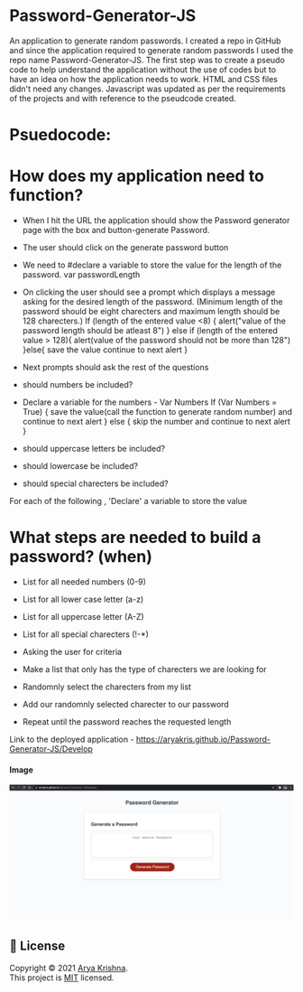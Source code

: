 # Password-Generator-JS
An application to generate random passwords.
I created a repo in GitHub and since the application required to generate random passwords I used the repo name Password-Generator-JS. 
The first step was to create a pseudo code to help understand the application without the use of codes but to have an idea on how the application needs to work.
HTML and CSS files didn't need any changes. 
Javascript was updated as per the requirements of the projects and with reference to the pseudcode created. 


Psuedocode:
============
# How does my application need to function?

- When I hit the URL the application should show the Password generator page with the box and button-generate Password.

- The user should click on the generate password button 

- We need to #declare a variable to store the value for the length of the password. var passwordLength

- On clicking the user should see a prompt which displays a message asking for the desired length of the password. (Minimum length of the password should be eight charecters and maximum length should be 128 charecters.)
    If (length of the entered value <8) {
        alert("value of the password length should be atleast 8")
    }
    else if (length of the entered value > 128){
        alert(value of the password should not be more than 128")
    }else{
        save the value
        continue to next alert 
    }


- Next prompts should ask the rest of the questions 

- should numbers be included?

- Declare a variable for the numbers - Var Numbers
If (Var Numbers = True) {
    save the value(call the function to generate random number) and continue to next alert
}
else {
    skip the number and continue to next alert
}

- should uppercase letters be included?
- should lowercase be included?
- should special charecters be included?

For each of the following , 'Declare' a variable to store the value

# What steps are needed to build a password? (when)

- List for all needed numbers (0-9)
- List for all lower case letter (a-z)
- List for all uppercase letter (A-Z)
- List for all special charecters (!-*)

- Asking the user for criteria
- Make a list that only has the type of charecters we are looking for 
- Randomnly select the charecters from my list 
- Add our randomnly selected charecter to our password
- Repeat until the password reaches the requested length


Link to the deployed application - 
https://aryakris.github.io/Password-Generator-JS/Develop

#### Image

![alt text](https://github.com/AryaKris/Password-Generator-JS/blob/main/Assets/Screen%20Shot%202021-11-18%20at%2019.12.41.png)

## 📝 License

Copyright © 2021 [Arya Krishna](https://github.com/AryaKris). <br />
This project is [MIT](https://github.com/AryaKris/Password-Generator-JS/blob/main/LICENSE) licensed.




